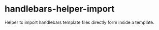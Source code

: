 # handlebars-helper-import
Helper to import handlebars template files directly form inside a template.
